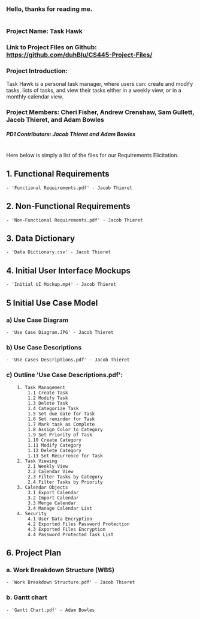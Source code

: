 ### Hello, thanks for reading me.

#

### Project Name: Task Hawk
### Link to Project Files on Github: https://github.com/duhBlu/CS445-Project-Files/
### Project Introduction:  
Task Hawk is a personal task manager, where users can: create and modify tasks, lists of tasks, and view their tasks either in a weekly view, or in a monthly calendar view.

### Project Members: Cheri Fisher, Andrew Crenshaw, Sam Gullett, Jacob Thieret, and Adam Bowles
##### PD1 Contributors: Jacob Thieret and Adam Bowles

#

Here below is simply a list of the files for our Requirements Elicitation.


## 1. Functional Requirements
    - 'Functional Requirements.pdf' - Jacob Thieret

## 2. Non-Functional Requirements
    - 'Non-Functional Requirements.pdf' - Jacob Thieret

## 3. Data Dictionary
    - 'Data Dictionary.csv' - Jacob Thieret

## 4. Initial User Interface Mockups
    - 'Initial UI Mockup.mp4' - Jacob Thieret



## 5 Initial Use Case Model
 ### a) Use Case Diagram
    - 'Use Case Diagram.JPG' - Jacob Thieret
 ### b) Use Case Descriptions 
    - 'Use Cases Descriptions.pdf' - Jacob Thieret

 ### c) Outline 'Use Case Descriptions.pdf':
        1. Task Management
            1.1 Create Task
            1.2 Modify Task
            1.3 Delete Task
            1.4 Categorize Task
            1.5 Set due date for Task
            1.6 Set reminder for Task
            1.7 Mark task as Complete
            1.8 Assign Color to Category
            1.9 Set Priority of Task
            1.10 Create Category
            1.11 Modify Category
            1.12 Delete Category
            1.13 Set Recurrence for Task
        2. Task Viewing
            2.1 Weekly View
            2.2 Calendar View
            2.3 Filter Tasks by Category
            2.4 Filter Tasks by Priority
        3. Calendar Objects
            3.1 Export Calendar
            3.2 Import Calendar
            3.3 Merge Calendar
            3.4 Manage Calendar List
        4. Security
            4.1 User Data Encryption
            4.2 Exported Files Password Protection
            4.3 Exported Files Encryption
            4.4 Password Protected Task List
    
        

## 6. Project Plan
 ### a. Work Breakdown Structure (WBS)
    - 'Work Breakdown Structure.pdf' - Jacob Thieret
 ### b. Gantt chart
    - 'Gantt Chart.pdf' - Adam Bowles


